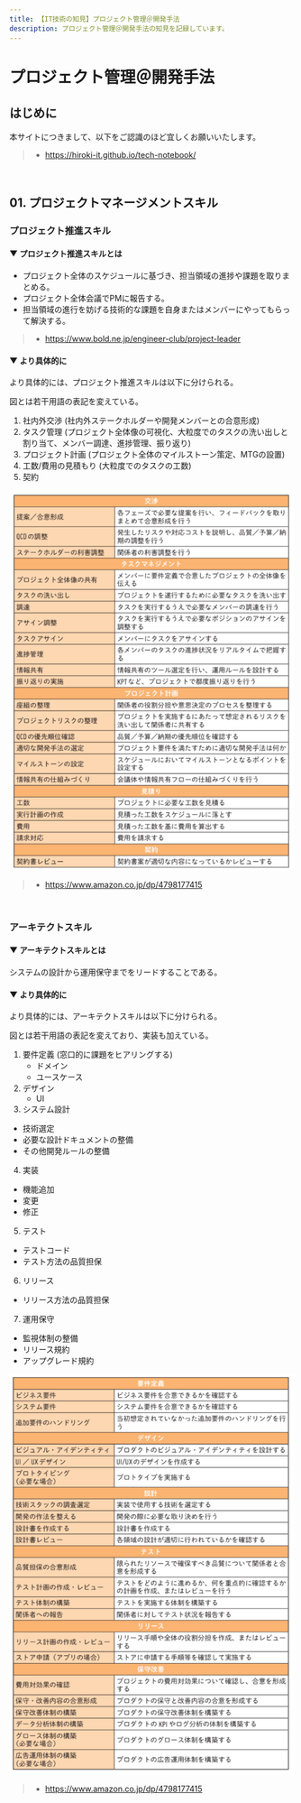 ```yaml
---
title: 【IT技術の知見】プロジェクト管理＠開発手法
description: プロジェクト管理＠開発手法の知見を記録しています。
---
```


# プロジェクト管理＠開発手法

## はじめに

本サイトにつきまして、以下をご認識のほど宜しくお願いいたします。

> - https://hiroki-it.github.io/tech-notebook/

<br>

## 01. プロジェクトマネージメントスキル

### プロジェクト推進スキル

#### ▼ プロジェクト推進スキルとは

- プロジェクト全体のスケジュールに基づき、担当領域の進捗や課題を取りまとめる。
- プロジェクト全体会議でPMに報告する。
- 担当領域の進行を妨げる技術的な課題を自身またはメンバーにやってもらって解決する。

> - https://www.bold.ne.jp/engineer-club/project-leader

#### ▼ より具体的に

より具体的には、プロジェクト推進スキルは以下に分けられる。

図とは若干用語の表記を変えている。

1. 社内外交渉 (社内外ステークホルダーや開発メンバーとの合意形成)
2. タスク管理 (プロジェクト全体像の可視化、大粒度でのタスクの洗い出しと割り当て、メンバー調達、進捗管理、振り返り)
3. プロジェクト計画 (プロジェクト全体のマイルストーン策定、MTGの設置)
4. 工数/費用の見積もり (大粒度でのタスクの工数)
5. 契約

![project-management-skills_1](https://raw.githubusercontent.com/hiroki-it/tech-notebook-images/master/images/project-management-skills_1.png)

> - https://www.amazon.co.jp/dp/4798177415

<br>

### アーキテクトスキル

#### ▼ アーキテクトスキルとは

システムの設計から運用保守までをリードすることである。

#### ▼ より具体的に

より具体的には、アーキテクトスキルは以下に分けられる。

図とは若干用語の表記を変えており、実装も加えている。

1. 要件定義 (窓口的に課題をヒアリングする)
   - ドメイン
   - ユースケース
2. デザイン
   - UI
3. システム設計

- 技術選定
- 必要な設計ドキュメントの整備
- その他開発ルールの整備

4. 実装

- 機能追加
- 変更
- 修正

5. テスト

- テストコード
- テスト方法の品質担保

6. リリース

- リリース方法の品質担保

7. 運用保守

- 監視体制の整備
- リリース規約
- アップグレード規約

![project-management-skills_2](https://raw.githubusercontent.com/hiroki-it/tech-notebook-images/master/images/project-management-skills_2.png)

> - https://www.amazon.co.jp/dp/4798177415

<br>
